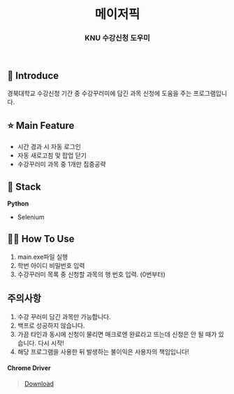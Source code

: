 <h1 align="middle">메이저픽</h1>
<h3 align="middle">KNU 수강신청 도우미</h3>
<br/>

## 📝 Introduce

경북대학교 수강신청 기간 중 수강꾸러미에 담긴 과목 신청에 도움을 주는 프로그램입니다.

## ⭐ Main Feature

- 시간 경과 시 자동 로그인
- 자동 새로고침 및 팝업 닫기
- 수강꾸러미 과목 중 1개만 집중공략

## 🔧 Stack

**Python**

- Selenium


## 🙋‍♂️ How To Use

1. main.exe파일 실행
2. 학번 아이디 비밀번호 입력
3. 수강꾸러미 목록 중 신청할 과목의 행 번호 입력. (0번부터)


## 주의사항

1. 수강 꾸러미 담긴 과목만 가능합니다.
2. 백프로 성공하지 않습니다.
3. 가끔 타인과 동시에 신청이 물리면 매크로엔 완료라고 뜨는데 신청은 안 될 때가 있습니다. 다시 시작!
4. 해당 프로그램을 사용한 뒤 발생하는 불이익은 사용자의 책임입니다!

#### Chrome Driver 
> [Download](https://chromedriver.chromium.org/downloads)
